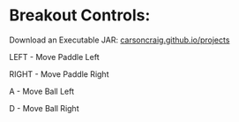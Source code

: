 # Breakout Controls:

Download an Executable JAR: [carsoncraig.github.io/projects](http://carsoncraig.github.io/projects)

LEFT - Move Paddle Left

RIGHT - Move Paddle Right

A - Move Ball Left

D - Move Ball Right

